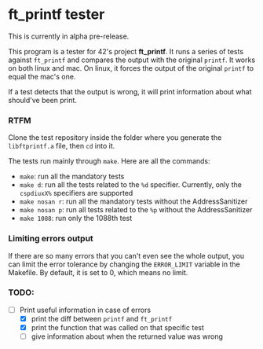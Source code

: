 # ft_printf tester

This is currently in alpha pre-release.

This program is a tester for 42's project **ft_printf**.
It runs a series of tests against `ft_printf` and compares the output with 
the original `printf`. It works on both linux and mac. On linux, it forces the
output of the original `printf` to equal the mac's one.

If a test detects that the output is wrong, it will print information about
what should've been print.

### RTFM

Clone the test repository inside the folder where you generate the `libftprintf.a`
file, then `cd` into it.

The tests run mainly through `make`. Here are all the commands:

* `make`: run all the mandatory tests
* `make d`: run all the tests related to the `%d` specifier. Currently, only the
`cspdiuxX%` specifiers are supported
* `make nosan r`: run all the mandatory tests without the AddressSanitizer
* `make nosan p`: run all tests related to the `%p` without the AddressSanitizer
* `make 1088`: run only the 1088th test

### Limiting errors output

If there are so many errors that you can't even see the whole output, you can
limit the error tolerance by changing the `ERROR_LIMIT` variable in the Makefile.
By default, it is set to 0, which means no limit.


### TODO:
- [ ] Print useful information in case of errors
    - [x] print the diff between `printf` and `ft_printf`
    - [x] print the function that was called on that specific test
    - [ ] give information about when the returned value was wrong
